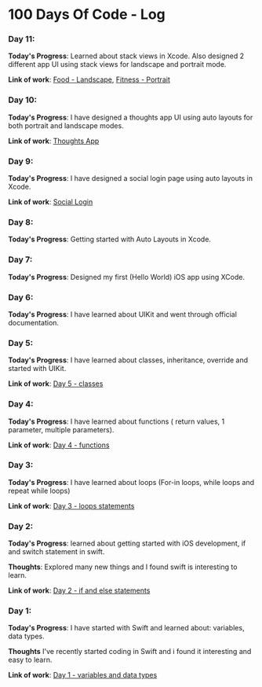 # 100 Days Of Code - Log


### Day 11: 

**Today's Progress**: Learned about stack views in Xcode. Also designed 2 different app UI using stack views for landscape and portrait mode.

**Link of work**:  [Food - Landscape](https://github.com/dhairyachandra/ios-apps/tree/master/Stack%20Views),  [Fitness - Portrait](https://github.com/dhairyachandra/ios-apps/tree/master/Fitness%20Stack%20View)


### Day 10: 

**Today's Progress**: I have designed a thoughts app UI using auto layouts for both portrait and landscape modes.

**Link of work**:  [Thoughts App](https://github.com/dhairyachandra/ios-apps/tree/master/Thoughts%20Auto%20Layouts)

### Day 9: 

**Today's Progress**: I have designed a social login page using auto layouts in Xcode.

**Link of work**:  [Social Login](https://github.com/dhairyachandra/ios-apps/tree/master/Auto%20Layouts)

### Day 8: 

**Today's Progress**: Getting started with Auto Layouts in Xcode.

### Day 7: 

**Today's Progress**: Designed my first (Hello World) iOS app using XCode.

### Day 6: 

**Today's Progress**: I have learned about UIKit and went through official documentation.


### Day 5: 

**Today's Progress**: I have learned about classes, inheritance, override and started with UIKit.

**Link of work**:  [Day 5 - classes](https://github.com/dhairyachandra/100-days-of-code/blob/master/Swift%20Learning/Day%205.playground/Contents.swift)

### Day 4: 

**Today's Progress**: I have learned about functions ( return values, 1 parameter, multiple parameters). 

**Link of work**:  [Day 4 - functions](https://github.com/dhairyachandra/100-days-of-code/blob/master/Swift%20Learning/Day%204.playground/Contents.swift)

### Day 3: 

**Today's Progress**: I have learned about loops (For-in loops, while loops and repeat while loops)

**Link of work**:  [Day 3 - loops statements](https://github.com/dhairyachandra/100-days-of-code/blob/master/Swift%20Learning/Day%203.playground/Contents.swift)


### Day 2: 

**Today's Progress**: learned about getting started with iOS development, if and switch statement in swift.

**Thoughts**: Explored many new things and I found swift is interesting to learn.  

**Link of work**:  [Day 2 - if and else statements](https://github.com/dhairyachandra/100-days-of-code/blob/master/Swift%20Learning/Day%202.playground/Contents.swift)


### Day 1: 

**Today's Progress**: I have started with Swift and learned about: variables, data types.

**Thoughts** I've recently started coding in Swift and i found it interesting and easy to learn.

**Link of work**:  [Day 1 - variables and data types](https://github.com/dhairyachandra/100-days-of-code/blob/master/Swift%20Learning/Day%201.playground/Contents.swift)

